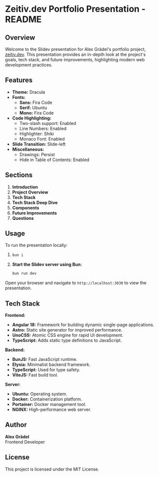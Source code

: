 # Zeitiv.dev Portfolio Presentation - README

## Overview

Welcome to the Slidev presentation for Alex Grädel's portfolio project, [zeitiv.dev](https://zeitiv.dev). This presentation provides an in-depth look at the project's goals, tech stack, and future improvements, highlighting modern web development practices.

## Features

- **Theme:** Dracula
- **Fonts:**
  - **Sans:** Fira Code
  - **Serif:** Ubuntu
  - **Mono:** Fira Code
- **Code Highlighting:**
  - Two-slash support: Enabled
  - Line Numbers: Enabled
  - Highlighter: Shiki
  - Monaco Font: Enabled
- **Slide Transition:** Slide-left
- **Miscellaneous:**
  - Drawings: Persist
  - Hide in Table of Contents: Enabled

## Sections

1. **Introduction**
2. **Project Overview**
3. **Tech Stack**
4. **Tech Stack Deep Dive**
5. **Components**
6. **Future Improvements**
7. **Questions**

## Usage

To run the presentation locally:

1. 
   ```bash
   bun i
   ```
4. **Start the Slidev server using Bun:**
   ```bash
   bun run dev
   ```

Open your browser and navigate to `http://localhost:3030` to view the presentation.

## Tech Stack

**Frontend:**
- **Angular 18:** Framework for building dynamic single-page applications.
- **Astro:** Static site generator for improved performance.
- **UnoCSS:** Atomic CSS engine for rapid UI development.
- **TypeScript:** Adds static type definitions to JavaScript.

**Backend:**
- **BunJS:** Fast JavaScript runtime.
- **Elysia:** Minimalist backend framework.
- **TypeScript:** Used for type safety.
- **ViteJS:** Fast build tool.

**Server:**
- **Ubuntu:** Operating system.
- **Docker:** Containerization platform.
- **Portainer:** Docker management tool.
- **NGINX:** High-performance web server.

## Author

**Alex Grädel**  
Frontend Developer

## License

This project is licensed under the MIT License.
